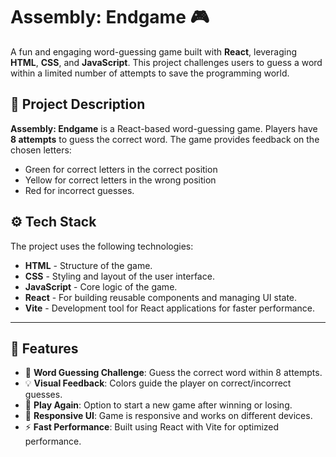 

# Assembly: Endgame 🎮

A fun and engaging word-guessing game built with **React**, leveraging **HTML**, **CSS**, and **JavaScript**. This project challenges users to guess a word within a limited number of attempts to save the programming world.

## 📜 Project Description

**Assembly: Endgame** is a React-based word-guessing game. Players have **8 attempts** to guess the correct word. The game provides feedback on the chosen letters:

- Green for correct letters in the correct position
- Yellow for correct letters in the wrong position
- Red for incorrect guesses.



## ⚙️ Tech Stack

The project uses the following technologies:

- **HTML** - Structure of the game.
- **CSS** - Styling and layout of the user interface.
- **JavaScript** - Core logic of the game.
- **React** - For building reusable components and managing UI state.
- **Vite** - Development tool for React applications for faster performance.

---

## 🚀 Features

- 🎯 **Word Guessing Challenge**: Guess the correct word within 8 attempts.
- 💡 **Visual Feedback**: Colors guide the player on correct/incorrect guesses.
- 🔄 **Play Again**: Option to start a new game after winning or losing.
- 🎨 **Responsive UI**: Game is responsive and works on different devices.
- ⚡ **Fast Performance**: Built using React with Vite for optimized performance.


